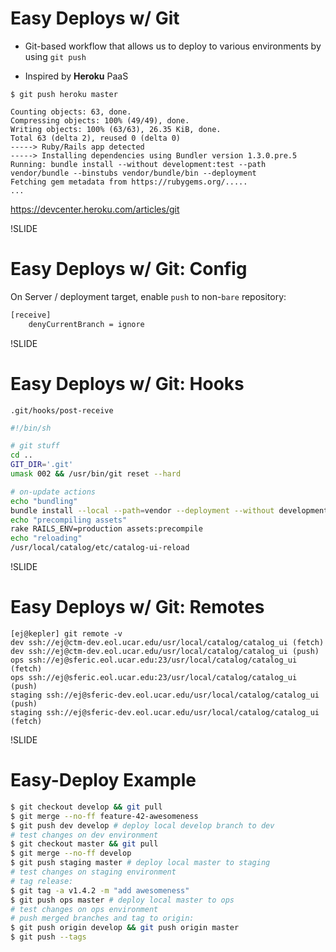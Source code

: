 # Easy Deploys w/ Git

- Git-based workflow that allows us to deploy to various environments by using `git push`

- Inspired by **Heroku** PaaS

```
$ git push heroku master

Counting objects: 63, done.
Compressing objects: 100% (49/49), done.
Writing objects: 100% (63/63), 26.35 KiB, done.
Total 63 (delta 2), reused 0 (delta 0)
-----> Ruby/Rails app detected
-----> Installing dependencies using Bundler version 1.3.0.pre.5
Running: bundle install --without development:test --path vendor/bundle --binstubs vendor/bundle/bin --deployment
Fetching gem metadata from https://rubygems.org/.....
...
```

https://devcenter.heroku.com/articles/git

!SLIDE

# Easy Deploys w/ Git: Config

On Server / deployment target, enable `push` to non-`bare` repository:

```bash
[receive]
    denyCurrentBranch = ignore
```

!SLIDE

# Easy Deploys w/ Git: Hooks

`.git/hooks/post-receive`

```bash
#!/bin/sh

# git stuff
cd ..
GIT_DIR='.git'
umask 002 && /usr/bin/git reset --hard

# on-update actions
echo "bundling"
bundle install --local --path=vendor --deployment --without development test
echo "precompiling assets"
rake RAILS_ENV=production assets:precompile
echo "reloading"
/usr/local/catalog/etc/catalog-ui-reload
```

!SLIDE

# Easy Deploys w/ Git: Remotes

```
[ej@kepler] git remote -v
dev ssh://ej@ctm-dev.eol.ucar.edu/usr/local/catalog/catalog_ui (fetch)
dev ssh://ej@ctm-dev.eol.ucar.edu/usr/local/catalog/catalog_ui (push)
ops ssh://ej@sferic.eol.ucar.edu:23/usr/local/catalog/catalog_ui (fetch)
ops ssh://ej@sferic.eol.ucar.edu:23/usr/local/catalog/catalog_ui (push)
staging ssh://ej@sferic-dev.eol.ucar.edu/usr/local/catalog/catalog_ui (push)
staging ssh://ej@sferic-dev.eol.ucar.edu/usr/local/catalog/catalog_ui (fetch)
```

!SLIDE

# Easy-Deploy Example

```bash
$ git checkout develop && git pull
$ git merge --no-ff feature-42-awesomeness
$ git push dev develop # deploy local develop branch to dev
# test changes on dev environment
$ git checkout master && git pull
$ git merge --no-ff develop
$ git push staging master # deploy local master to staging
# test changes on staging environment
# tag release:
$ git tag -a v1.4.2 -m "add awesomeness"
$ git push ops master # deploy local master to ops
# test changes on ops environment
# push merged branches and tag to origin:
$ git push origin develop && git push origin master
$ git push --tags
```
